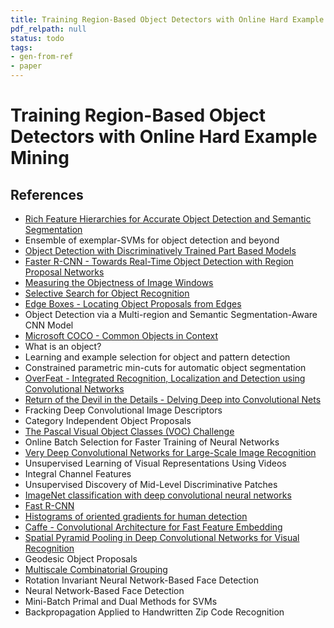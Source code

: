 ```yaml
---
title: Training Region-Based Object Detectors with Online Hard Example Mining
pdf_relpath: null
status: todo
tags:
- gen-from-ref
- paper
---
```


# Training Region-Based Object Detectors with Online Hard Example Mining

## References

- [Rich Feature Hierarchies for Accurate Object Detection and Semantic Segmentation](./rich-feature-hierarchies-for-accurate-object-detection-and-semantic-segmentation.md)
- Ensemble of exemplar-SVMs for object detection and beyond
- [Object Detection with Discriminatively Trained Part Based Models](./object-detection-with-discriminatively-trained-part-based-models.md)
- [Faster R-CNN - Towards Real-Time Object Detection with Region Proposal Networks](./faster-r-cnn-towards-real-time-object-detection-with-region-proposal-networks.md)
- [Measuring the Objectness of Image Windows](./measuring-the-objectness-of-image-windows.md)
- [Selective Search for Object Recognition](./selective-search-for-object-recognition.md)
- [Edge Boxes - Locating Object Proposals from Edges](./edge-boxes-locating-object-proposals-from-edges.md)
- Object Detection via a Multi-region and Semantic Segmentation-Aware CNN Model
- [Microsoft COCO - Common Objects in Context](./microsoft-coco-common-objects-in-context.md)
- What is an object?
- Learning and example selection for object and pattern detection
- Constrained parametric min-cuts for automatic object segmentation
- [OverFeat - Integrated Recognition, Localization and Detection using Convolutional Networks](./overfeat-integrated-recognition-localization-and-detection-using-convolutional-networks.md)
- [Return of the Devil in the Details - Delving Deep into Convolutional Nets](./return-of-the-devil-in-the-details-delving-deep-into-convolutional-nets.md)
- Fracking Deep Convolutional Image Descriptors
- Category Independent Object Proposals
- [The Pascal Visual Object Classes (VOC) Challenge](./the-pascal-visual-object-classes-voc-challenge.md)
- Online Batch Selection for Faster Training of Neural Networks
- [Very Deep Convolutional Networks for Large-Scale Image Recognition](./very-deep-convolutional-networks-for-large-scale-image-recognition.md)
- Unsupervised Learning of Visual Representations Using Videos
- Integral Channel Features
- Unsupervised Discovery of Mid-Level Discriminative Patches
- [ImageNet classification with deep convolutional neural networks](./imagenet-classification-with-deep-convolutional-neural-networks.md)
- [Fast R-CNN](./fast-r-cnn.md)
- [Histograms of oriented gradients for human detection](./histograms-of-oriented-gradients-for-human-detection.md)
- [Caffe - Convolutional Architecture for Fast Feature Embedding](./caffe-convolutional-architecture-for-fast-feature-embedding.md)
- [Spatial Pyramid Pooling in Deep Convolutional Networks for Visual Recognition](./spatial-pyramid-pooling-in-deep-convolutional-networks-for-visual-recognition.md)
- Geodesic Object Proposals
- [Multiscale Combinatorial Grouping](./multiscale-combinatorial-grouping.md)
- Rotation Invariant Neural Network-Based Face Detection
- Neural Network-Based Face Detection
- Mini-Batch Primal and Dual Methods for SVMs
- Backpropagation Applied to Handwritten Zip Code Recognition
